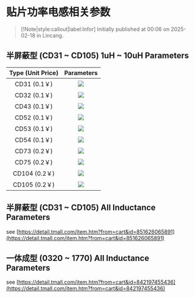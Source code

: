 # 贴片功率电感相关参数

> [!Note|style:callout|label:Infor]
Initially published at 00:06 on 2025-02-18 in Lincang.

## 半屏蔽型 (CD31 ~ CD105) 1uH ~ 10uH Parameters

<div class='center'>

| Type (Unit Price) | Parameters |
|:-:|:-:|
 | CD31 (0.1￥) | <div class="center"><img src="https://imagebank-0.oss-cn-beijing.aliyuncs.com/VS-PicGo/2025-02-18-00-08-35_半屏蔽式贴片功率电感参数.png"/></div> |
 | CD32 (0.1￥) | <div class="center"><img src="https://imagebank-0.oss-cn-beijing.aliyuncs.com/VS-PicGo/2025-02-18-00-11-36_半屏蔽式贴片功率电感参数.png"/></div> |
 | CD43 (0.1￥) | <div class="center"><img src="https://imagebank-0.oss-cn-beijing.aliyuncs.com/VS-PicGo/2025-02-18-00-15-33_半屏蔽式贴片功率电感参数.png"/></div> |
 | CD52 (0.1￥) | <div class="center"><img src="https://imagebank-0.oss-cn-beijing.aliyuncs.com/VS-PicGo/2025-02-18-00-15-57_半屏蔽式贴片功率电感参数.png"/></div> |
 | CD53 (0.1￥) | <div class="center"><img src="https://imagebank-0.oss-cn-beijing.aliyuncs.com/VS-PicGo/2025-02-18-00-16-14_半屏蔽式贴片功率电感参数.png"/></div> |
 | CD54 (0.1￥) | <div class="center"><img src="https://imagebank-0.oss-cn-beijing.aliyuncs.com/VS-PicGo/2025-02-18-00-08-00_半屏蔽式贴片功率电感参数.png"/></div> |
 | CD73 (0.2￥) | <div class="center"><img src="https://imagebank-0.oss-cn-beijing.aliyuncs.com/VS-PicGo/2025-02-18-00-16-43_半屏蔽式贴片功率电感参数.png"/></div> |
 | CD75 (0.2￥) | <div class="center"><img src="https://imagebank-0.oss-cn-beijing.aliyuncs.com/VS-PicGo/2025-02-18-00-08-05_半屏蔽式贴片功率电感参数.png"/></div> |
 | CD104 (0.2￥) | <div class="center"><img src="https://imagebank-0.oss-cn-beijing.aliyuncs.com/VS-PicGo/2025-02-18-00-17-15_半屏蔽式贴片功率电感参数.png"/></div> |
 | CD105 (0.2￥) | <div class="center"><img src="https://imagebank-0.oss-cn-beijing.aliyuncs.com/VS-PicGo/2025-02-18-00-08-09_半屏蔽式贴片功率电感参数.png"/></div> |
</div>

<!--  | CD42 (0.1￥) | <div class="center"><img src="https://imagebank-0.oss-cn-beijing.aliyuncs.com/VS-PicGo/2025-02-18-00-12-50_半屏蔽式贴片功率电感参数.png"/></div> | -->



## 半屏蔽型 (CD31 ~ CD105) All Inductance Parameters

see [https://detail.tmall.com/item.htm?from=cart&id=851626065891](https://detail.tmall.com/item.htm?from=cart&id=851626065891)

## 一体成型 (0320 ~ 1770) All Inductance Parameters

see [https://detail.tmall.com/item.htm?from=cart&id=842197455436](https://detail.tmall.com/item.htm?from=cart&id=842197455436)